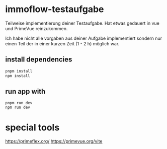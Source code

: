 # immoflow-testaufgabe

Teilweise implementierung deiner Testaufgabe. Hat etwas gedauert in vue und PrimeVue reinzukommen.

Ich habe nicht alle vorgaben aus deiner Aufgabe implementiert sondern nur einen Teil der in einer kurzen Zeit (1 - 2 h) möglich war. 


## install dependencies

```bash
pnpm install
npm install
```

## run app with

```
pnpm run dev
npm run dev
```



# special tools

https://primeflex.org/
https://primevue.org/vite
